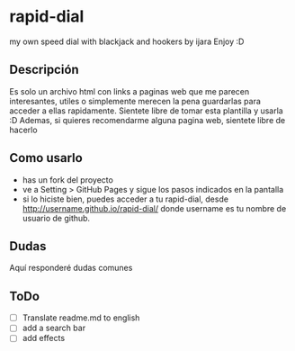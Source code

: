 # rapid-dial

my own speed dial with blackjack and hookers
by ijara
Enjoy :D

## Descripción

Es solo un archivo html con links a paginas web que me parecen interesantes, utiles o simplemente
merecen la pena guardarlas para acceder a ellas rapidamente.
Sientete libre de tomar esta plantilla y usarla :D
Ademas, si quieres recomendarme alguna pagina web, sientete libre de hacerlo

## Como usarlo



- has un fork del proyecto
- ve a Setting > GitHub Pages y sigue los pasos indicados en la pantalla
- si lo hiciste bien, puedes acceder a tu rapid-dial, desde http://username.github.io/rapid-dial/
donde username es tu nombre de usuario de github.

## Dudas

Aquí responderé dudas comunes

## ToDo

- [ ] Translate readme.md to english
- [ ] add a search bar
- [ ] add effects 
